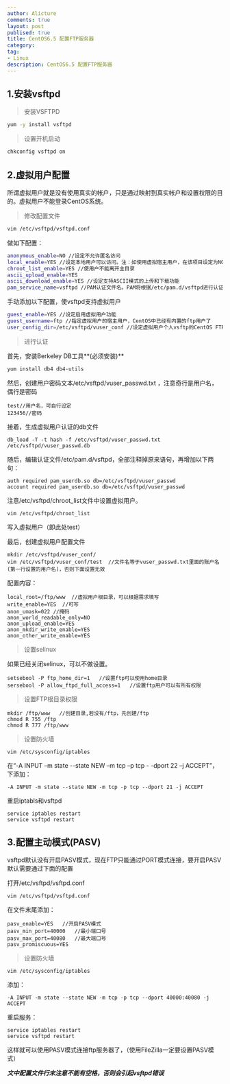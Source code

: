 ```yaml
---
author: Alicture
comments: true
layout: post
publised: true
title: CentOS6.5 配置FTP服务器
category: 
tag: 
- Linux
description: CentOS6.5 配置FTP服务器
---
```


## 1.安装vsftpd

>安装VSFTPD

```bash
yum -y install vsftpd
```

>设置开机启动

```bash
chkconfig vsftpd on
```
<!--more-->

## 2.虚拟用户配置

所谓虚拟用户就是没有使用真实的帐户，只是通过映射到真实帐户和设置权限的目的。虚拟用户不能登录CentOS系统。

> 修改配置文件

```bash
vim /etc/vsftpd/vsftpd.conf
```


做如下配置：

```bash
anonymous_enable=NO //设定不允许匿名访问
local_enable=YES //设定本地用户可以访问。注：如使用虚拟宿主用户，在该项目设定为NO的情况下所有虚拟用户将无法访问
chroot_list_enable=YES //使用户不能离开主目录
ascii_upload_enable=YES
ascii_download_enable=YES //设定支持ASCII模式的上传和下载功能
pam_service_name=vsftpd //PAM认证文件名。PAM将根据/etc/pam.d/vsftpd进行认证
```


手动添加以下配置，使vsftpd支持虚拟用户

```bash
guest_enable=YES //设定启用虚拟用户功能
guest_username=ftp //指定虚拟用户的宿主用户，CentOS中已经有内置的ftp用户了
user_config_dir=/etc/vsftpd/vuser_conf //设定虚拟用户个人vsftp的CentOS FTP服务文件存放路径。存放虚拟用户个性的CentOS FTP服务文件(配置文件名=虚拟用户名)
```

> 进行认证

首先，安装Berkeley DB工具**(必须安装)**

```bash
yum install db4 db4-utils
```

然后，创建用户密码文本/etc/vsftpd/vuser_passwd.txt ，注意奇行是用户名，偶行是密码

```
test//用户名，可自行设定
123456//密码
```

接着，生成虚拟用户认证的db文件

```
db_load -T -t hash -f /etc/vsftpd/vuser_passwd.txt /etc/vsftpd/vuser_passwd.db
```

随后，编辑认证文件/etc/pam.d/vsftpd，全部注释掉原来语句，再增加以下两句：

```
auth required pam_userdb.so db=/etc/vsftpd/vuser_passwd
account required pam_userdb.so db=/etc/vsftpd/vuser_passwd
```

注意/etc/vsftpd/chroot_list文件中设置虚拟用户。

```
vim /etc/vsftpd/chroot_list
```

写入虚拟用户（即此处test）

最后，创建虚拟用户配置文件

```
mkdir /etc/vsftpd/vuser_conf/
vim /etc/vsftpd/vuser_conf/test  //文件名等于vuser_passwd.txt里面的账户名(第一行设置的用户名)，否则下面设置无效
```

配置内容：

```
local_root=/ftp/www  //虚拟用户根目录，可以根据需求填写
write_enable=YES  //可写
anon_umask=022 //掩码
anon_world_readable_only=NO 
anon_upload_enable=YES 
anon_mkdir_write_enable=YES
anon_other_write_enable=YES
```

>设置selinux

如果已经关闭selinux，可以不做设置。

```
setsebool -P ftp_home_dir=1   //设置ftp可以使用home目录
sersebool -P allow_ftpd_full_access=1   //设置ftp用户可以有所有权限
```

>设置FTP根目录权限

```
mkdir /ftp/www   //创建目录,若没有/ftp，先创建/ftp
chmod R 755 /ftp
chmod R 777 /ftp/www
```

> 设置防火墙

```
vim /etc/sysconfig/iptables
```

在“-A INPUT –m state --state NEW –m tcp –p tcp - -dport 22 –j ACCEPT”，下添加：

```
-A INPUT -m state --state NEW -m tcp -p tcp --dport 21 -j ACCEPT
```

重启iptabls和vsftpd

```
service iptables restart
service vsftpd restart
```

## 3.配置主动模式(PASV)

vsftpd默认没有开启PASV模式，现在FTP只能通过PORT模式连接，要开启PASV默认需要通过下面的配置

打开/etc/vsftpd/vsftpd.conf

```
vim /etc/vsftpd/vsftpd.conf
```

在文件末尾添加：

```
pasv_enable=YES   //开启PASV模式
pasv_min_port=40000   //最小端口号
pasv_max_port=40080   //最大端口号
pasv_promiscuous=YES
```

> 设置防火墙

```
vim /etc/sysconfig/iptables
```

添加：

```
-A INPUT -m state --state NEW -m tcp -p tcp --dport 40000:40080 -j ACCEPT
```

重启服务：

```
service iptables restart
service vsftpd restart
```

这样就可以使用PASV模式连接ftp服务器了，（使用FileZilla一定要设置PASV模式）

***文中配置文件行末注意不能有空格，否则会引起vsftpd错误***










